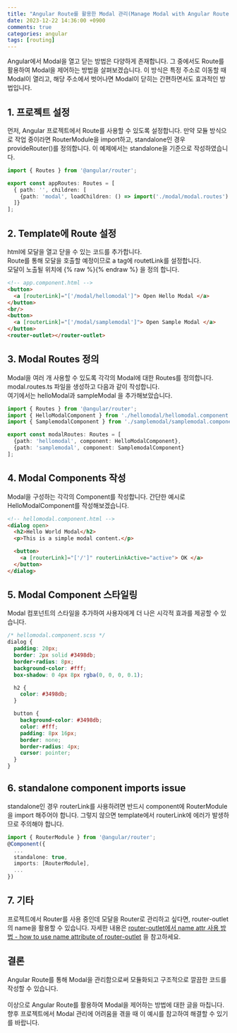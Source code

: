 ```yaml
---
title: "Angular Route를 활용한 Modal 관리(Manage Modal with Angular Route)"
date: 2023-12-22 14:36:00 +0900
comments: true
categories: angular
tags: [routing]
---
```


Angular에서 Modal을 열고 닫는 방법은 다양하게 존재합니다. 그 중에서도 Route를 활용하여 Modal을 제어하는 방법을 살펴보겠습니다. 이 방식은 특정 주소로 이동할 때 Modal이 열리고, 해당 주소에서 벗어나면 Modal이 닫히는 간편하면서도 효과적인 방법입니다.

## 1. 프로젝트 설정
먼저, Angular 프로젝트에서 Route를 사용할 수 있도록 설정합니다. 만약 모듈 방식으로 작업 중이라면 RouterModule을 import하고, standalone인 경우 provideRouter()를 정의합니다. 이 예제에서는 standalone을 기준으로 작성하였습니다.

```ts
import { Routes } from '@angular/router';

export const appRoutes: Routes = [
  { path: '', children: [
    {path: 'modal', loadChildren: () => import('./modal/modal.routes').then(m => m.modalRoutes)},
  ]}
];

```


## 2. Template에 Route 설정
html에 모달을 열고 닫을 수 있는 코드를 추가합니다.<br/>
Route를 통해 모달을 호출할 예정이므로 a tag에 routetLink를 설정합니다.<br/>
모달이 노출될 위치에 {% raw %}<router-outlet>{% endraw %} 을 정의 합니다.

```html
<!-- app.component.html -->
<button>
  <a [routerLink]="['/modal/hellomodal']"> Open Hello Modal </a>
</button>
<br/>
<button>
  <a [routerLink]="['/modal/samplemodal']"> Open Sample Modal </a>
</button>
<router-outlet></router-outlet>
```


## 3. Modal Routes 정의
Modal을 여러 개 사용할 수 있도록 각각의 Modal에 대한 Routes를 정의합니다. modal.routes.ts 파일을 생성하고 다음과 같이 작성합니다.<br/>
여기에서는 helloModal과 sampleModal 을 추가해보았습니다.

```ts
import { Routes } from '@angular/router';
import { HelloModalComponent } from './hellomodal/hellomodal.component';
import { SamplemodalComponent } from './samplemodal/samplemodal.component';

export const modalRoutes: Routes = [
  {path: 'hellomodal', component: HelloModalComponent},
  {path: 'samplemodal', component: SamplemodalComponent}
];

```


## 4. Modal Components 작성
Modal을 구성하는 각각의 Component를 작성합니다. 간단한 예시로 HelloModalComponent를 작성해보겠습니다.

```html
<!-- hellomodal.component.html -->
<dialog open>
  <h2>Hello World Modal</h2>
  <p>This is a simple modal content.</p>

  <button>
    <a [routerLink]="['/']" routerLinkActive="active"> OK </a>
  </button>
</dialog>
```


## 5. Modal Component 스타일링
Modal 컴포넌트의 스타일을 추가하여 사용자에게 더 나은 시각적 효과를 제공할 수 있습니다.

```css
/* hellomodal.component.scss */
dialog {
  padding: 20px;
  border: 2px solid #3498db;
  border-radius: 8px;
  background-color: #fff;
  box-shadow: 0 4px 8px rgba(0, 0, 0, 0.1);

  h2 {
    color: #3498db;
  }

  button {
    background-color: #3498db;
    color: #fff;
    padding: 8px 16px;
    border: none;
    border-radius: 4px;
    cursor: pointer;
  }
}

```

## 6. standalone component imports issue
standalone인 경우 routerLink를 사용하려면 반드시 component에 RouterModule을 import 해주어야 합니다.
그렇지 않으면 template에서 routerLink에 에러가 발생하므로 주의해야 합니다.
```ts
import { RouterModule } from '@angular/router';
@Component({
  ...
  standalone: true,
  imports: [RouterModule],
  ...
})
```


## 7. 기타
프로젝트에서 Router를 사용 중인데 모달을 Router로 관리하고 싶다면, router-outlet의 name을 활용할 수 있습니다. 
자세한 내용은 [router-outlet에서 name attr 사용 방법 - how to use name attribute of router-outlet](https://ksrae.github.io//angular/router-outlet-name/) 을 참고하세요.


## 결론
Angular Route를 통해 Modal을 관리함으로써 모듈화되고 구조적으로 깔끔한 코드를 작성할 수 있습니다.<br/>
<br/>
이상으로 Angular Route를 활용하여 Modal을 제어하는 방법에 대한 글을 마칩니다. 향후 프로젝트에서 Modal 관리에 어려움을 겪을 때 이 예시를 참고하여 해결할 수 있기를 바랍니다.